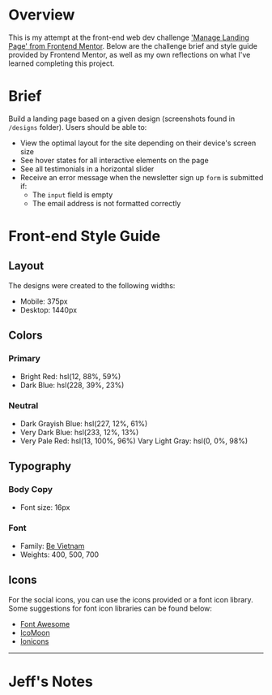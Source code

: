 # Overview
This is my attempt at the front-end web dev challenge ['Manage Landing Page' from Frontend Mentor](https://www.frontendmentor.io/challenges/manage-landing-page-SLXqC6P5/hub/manage-landing-page-W2koFkhe5). Below are the challenge brief and style guide provided by Frontend Mentor, as well as my own reflections on what I've learned completing this project.

# Brief
Build a landing page based on a given design (screenshots found in `/designs` folder).
Users should be able to:

- View the optimal layout for the site depending on their device's screen size
- See hover states for all interactive elements on the page
- See all testimonials in a horizontal slider
- Receive an error message when the newsletter sign up `form` is submitted if:
  - The `input` field is empty
  - The email address is not formatted correctly

# Front-end Style Guide
## Layout

The designs were created to the following widths:

- Mobile: 375px
- Desktop: 1440px

## Colors

### Primary

- Bright Red: hsl(12, 88%, 59%)
- Dark Blue: hsl(228, 39%, 23%)

### Neutral

- Dark Grayish Blue: hsl(227, 12%, 61%)
- Very Dark Blue: hsl(233, 12%, 13%)
- Very Pale Red: hsl(13, 100%, 96%)
 Vary Light Gray: hsl(0, 0%, 98%)

## Typography

### Body Copy

- Font size: 16px

### Font

- Family: [Be Vietnam](https://fonts.google.com/specimen/Be+Vietnam)
- Weights: 400, 500, 700

## Icons

For the social icons, you can use the icons provided or a font icon library. Some suggestions for font icon libraries can be found below:

- [Font Awesome](https://fontawesome.com)
- [IcoMoon](https://icomoon.io)
- [Ionicons](https://ionicons.com)

---
# Jeff's Notes
